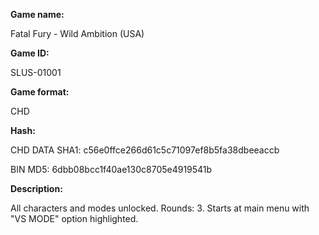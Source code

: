 **Game name:**

Fatal Fury - Wild Ambition (USA)

**Game ID:**

SLUS-01001

**Game format:**

CHD

**Hash:**

CHD DATA SHA1: c56e0ffce266d61c5c71097ef8b5fa38dbeeaccb

BIN MD5: 6dbb08bcc1f40ae130c8705e4919541b

**Description:**

All characters and modes unlocked. Rounds: 3. Starts at main menu with "VS MODE" option highlighted.